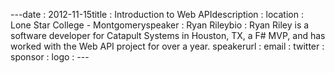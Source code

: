 ---﻿date : 2012-11-15title : Introduction to Web APIdescription : location : Lone Star College - Montgomeryspeaker : Ryan Rileybio : Ryan Riley is a software developer for Catapult Systems in Houston, TX, a F# MVP, and has worked with the Web API project for over a year. speakerurl : email : twitter : sponsor : logo : ---
